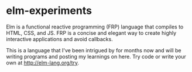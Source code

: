elm-experiments
===============

Elm is a functional reactive programming (FRP) language that compiles to HTML, CSS, and JS. FRP is a concise and elegant way to create highly interactive applications and avoid callbacks.

This is a language that I've been intrigued by for months now and will be writing programs and posting my learnings on here. Try code or write your own at http://elm-lang.org/try.
